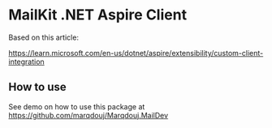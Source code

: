 # MailKit .NET Aspire Client

Based on this article:

https://learn.microsoft.com/en-us/dotnet/aspire/extensibility/custom-client-integration

## How to use

See demo on how to use this package at https://github.com/marqdouj/Marqdouj.MailDev
